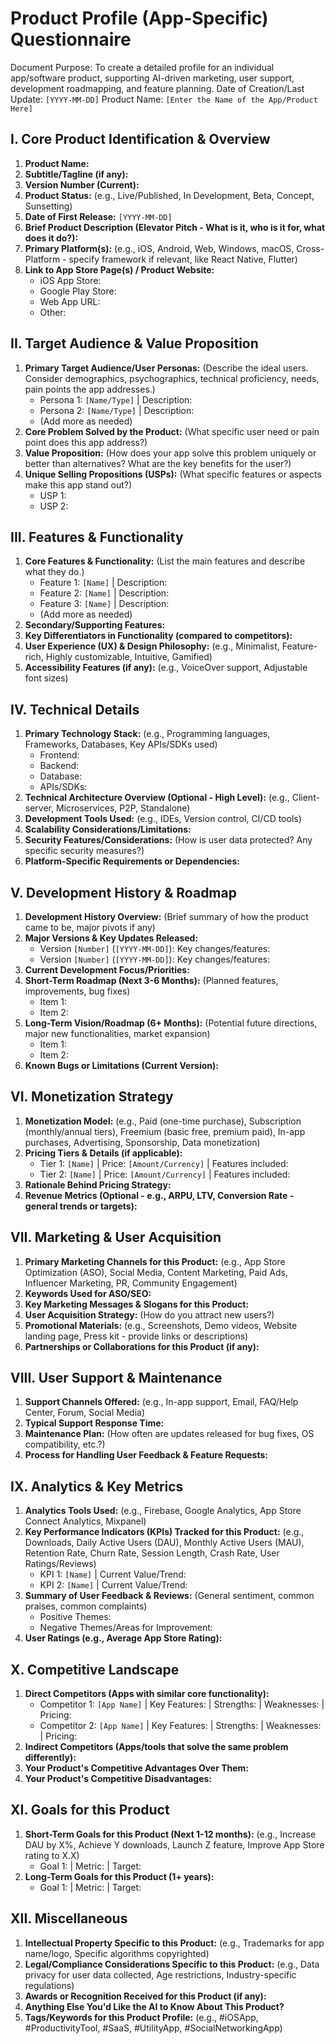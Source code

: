 # Product Profile (App-Specific) Questionnaire
Document Purpose: To create a detailed profile for an individual app/software product, supporting AI-driven marketing, user support, development roadmapping, and feature planning.
Date of Creation/Last Update: `[YYYY-MM-DD]`
Product Name: `[Enter the Name of the App/Product Here]`

## I. Core Product Identification & Overview
1.  **Product Name:**
2.  **Subtitle/Tagline (if any):**
3.  **Version Number (Current):**
4.  **Product Status:** (e.g., Live/Published, In Development, Beta, Concept, Sunsetting)
5.  **Date of First Release:** `[YYYY-MM-DD]`
6.  **Brief Product Description (Elevator Pitch - What is it, who is it for, what does it do?):**
7.  **Primary Platform(s):** (e.g., iOS, Android, Web, Windows, macOS, Cross-Platform - specify framework if relevant, like React Native, Flutter)
8.  **Link to App Store Page(s) / Product Website:**
    *   iOS App Store:
    *   Google Play Store:
    *   Web App URL:
    *   Other:

## II. Target Audience & Value Proposition
1.  **Primary Target Audience/User Personas:** (Describe the ideal users. Consider demographics, psychographics, technical proficiency, needs, pain points the app addresses.)
    *   Persona 1: `[Name/Type]` | Description:
    *   Persona 2: `[Name/Type]` | Description:
    *   (Add more as needed)
2.  **Core Problem Solved by the Product:** (What specific user need or pain point does this app address?)
3.  **Value Proposition:** (How does your app solve this problem uniquely or better than alternatives? What are the key benefits for the user?)
4.  **Unique Selling Propositions (USPs):** (What specific features or aspects make this app stand out?)
    *   USP 1:
    *   USP 2:

## III. Features & Functionality
1.  **Core Features & Functionality:** (List the main features and describe what they do.)
    *   Feature 1: `[Name]` | Description:
    *   Feature 2: `[Name]` | Description:
    *   Feature 3: `[Name]` | Description:
    *   (Add more as needed)
2.  **Secondary/Supporting Features:**
3.  **Key Differentiators in Functionality (compared to competitors):**
4.  **User Experience (UX) & Design Philosophy:** (e.g., Minimalist, Feature-rich, Highly customizable, Intuitive, Gamified)
5.  **Accessibility Features (if any):** (e.g., VoiceOver support, Adjustable font sizes)

## IV. Technical Details
1.  **Primary Technology Stack:** (e.g., Programming languages, Frameworks, Databases, Key APIs/SDKs used)
    *   Frontend:
    *   Backend:
    *   Database:
    *   APIs/SDKs:
2.  **Technical Architecture Overview (Optional - High Level):** (e.g., Client-server, Microservices, P2P, Standalone)
3.  **Development Tools Used:** (e.g., IDEs, Version control, CI/CD tools)
4.  **Scalability Considerations/Limitations:**
5.  **Security Features/Considerations:** (How is user data protected? Any specific security measures?)
6.  **Platform-Specific Requirements or Dependencies:**

## V. Development History & Roadmap
1.  **Development History Overview:** (Brief summary of how the product came to be, major pivots if any)
2.  **Major Versions & Key Updates Released:**
    *   Version `[Number]` (`[YYYY-MM-DD]`): Key changes/features:
    *   Version `[Number]` (`[YYYY-MM-DD]`): Key changes/features:
3.  **Current Development Focus/Priorities:**
4.  **Short-Term Roadmap (Next 3-6 Months):** (Planned features, improvements, bug fixes)
    *   Item 1:
    *   Item 2:
5.  **Long-Term Vision/Roadmap (6+ Months):** (Potential future directions, major new functionalities, market expansion)
    *   Item 1:
    *   Item 2:
6.  **Known Bugs or Limitations (Current Version):**

## VI. Monetization Strategy
1.  **Monetization Model:** (e.g., Paid (one-time purchase), Subscription (monthly/annual tiers), Freemium (basic free, premium paid), In-app purchases, Advertising, Sponsorship, Data monetization)
2.  **Pricing Tiers & Details (if applicable):**
    *   Tier 1: `[Name]` | Price: `[Amount/Currency]` | Features included:
    *   Tier 2: `[Name]` | Price: `[Amount/Currency]` | Features included:
3.  **Rationale Behind Pricing Strategy:**
4.  **Revenue Metrics (Optional - e.g., ARPU, LTV, Conversion Rate - general trends or targets):**

## VII. Marketing & User Acquisition
1.  **Primary Marketing Channels for this Product:** (e.g., App Store Optimization (ASO), Social Media, Content Marketing, Paid Ads, Influencer Marketing, PR, Community Engagement)
2.  **Keywords Used for ASO/SEO:**
3.  **Key Marketing Messages & Slogans for this Product:**
4.  **User Acquisition Strategy:** (How do you attract new users?)
5.  **Promotional Materials:** (e.g., Screenshots, Demo videos, Website landing page, Press kit - provide links or descriptions)
6.  **Partnerships or Collaborations for this Product (if any):**

## VIII. User Support & Maintenance
1.  **Support Channels Offered:** (e.g., In-app support, Email, FAQ/Help Center, Forum, Social Media)
2.  **Typical Support Response Time:**
3.  **Maintenance Plan:** (How often are updates released for bug fixes, OS compatibility, etc.?)
4.  **Process for Handling User Feedback & Feature Requests:**

## IX. Analytics & Key Metrics
1.  **Analytics Tools Used:** (e.g., Firebase, Google Analytics, App Store Connect Analytics, Mixpanel)
2.  **Key Performance Indicators (KPIs) Tracked for this Product:** (e.g., Downloads, Daily Active Users (DAU), Monthly Active Users (MAU), Retention Rate, Churn Rate, Session Length, Crash Rate, User Ratings/Reviews)
    *   KPI 1: `[Name]` | Current Value/Trend:
    *   KPI 2: `[Name]` | Current Value/Trend:
3.  **Summary of User Feedback & Reviews:** (General sentiment, common praises, common complaints)
    *   Positive Themes:
    *   Negative Themes/Areas for Improvement:
4.  **User Ratings (e.g., Average App Store Rating):**

## X. Competitive Landscape
1.  **Direct Competitors (Apps with similar core functionality):**
    *   Competitor 1: `[App Name]` | Key Features: | Strengths: | Weaknesses: | Pricing:
    *   Competitor 2: `[App Name]` | Key Features: | Strengths: | Weaknesses: | Pricing:
2.  **Indirect Competitors (Apps/tools that solve the same problem differently):**
3.  **Your Product's Competitive Advantages Over Them:**
4.  **Your Product's Competitive Disadvantages:**

## XI. Goals for this Product
1.  **Short-Term Goals for this Product (Next 1-12 months):** (e.g., Increase DAU by X%, Achieve Y downloads, Launch Z feature, Improve App Store rating to X.X)
    *   Goal 1: | Metric: | Target:
2.  **Long-Term Goals for this Product (1+ years):**
    *   Goal 1: | Metric: | Target:

## XII. Miscellaneous
1.  **Intellectual Property Specific to this Product:** (e.g., Trademarks for app name/logo, Specific algorithms copyrighted)
2.  **Legal/Compliance Considerations Specific to this Product:** (e.g., Data privacy for user data collected, Age restrictions, Industry-specific regulations)
3.  **Awards or Recognition Received for this Product (if any):**
4.  **Anything Else You'd Like the AI to Know About This Product?**
5.  **Tags/Keywords for this Product Profile:** (e.g., #iOSApp, #ProductivityTool, #SaaS, #UtilityApp, #SocialNetworkingApp)